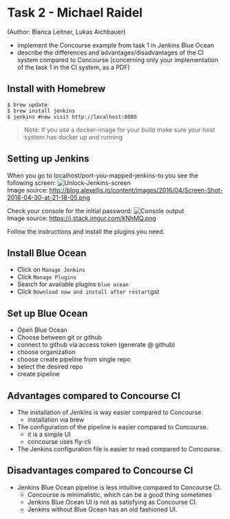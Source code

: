# Task 2 - Michael Raidel
(Author: Bianca Leitner, Lukas Aichbauer)
* implement the Concourse example from task 1 in Jenkins Blue Ocean
* describe the differences and advantages/disadvantages of the CI system compared to Concourse (concerning only your implementation of the task 1 in the CI system, as a PDF)

## Install with Homebrew

```shell
$ brew update
$ brew install jenkins
$ jenkins #now visit http://localhost:8080
```

>Note: If you use a docker-image for your build make sure your host system has docker up and running


## Setting up Jenkins

When you go to localhost/port-you-mapped-jenkins-to you see the following screen:
<img src="http://blog.alexellis.io/content/images/2016/04/Screen-Shot-2016-04-30-at-21-18-05.png" alt="Unlock-Jenkins-screen" />
<br/>Image source: http://blog.alexellis.io/content/images/2016/04/Screen-Shot-2016-04-30-at-21-18-05.png


Check your console for the initial password:
<img src="https://i.stack.imgur.com/kNhMQ.png" alt="Console output" />
<br/> Image source: https://i.stack.imgur.com/kNhMQ.png

Follow the instructions and install the plugins you need.

## Install Blue Ocean

* Click on `Manage Jenkins`
* Click `Manage Plugins`
* Search for available plugins `blue ocean`
* Click `Download now and install after restart`gst

## Set up Blue Ocean

* Open Blue Ocean
* Choose between git or github
* connect to github via access token (generate @ github)
* choose organization
* choose  create pipeline from single repo
* select the desired repo
* create pipeline

## Advantages compared to Concourse CI

* The installation of Jenkins is way easier compared to Concourse.
  * installation via brew
* The configuration of the pipeline is easier compared to Concourse.
  * it is a simple UI
  * concourse uses fly-cli
* The Jenkins configuration file is easier to read compared to Concourse.

## Disadvantages compared to Concourse CI

* Jenkins Blue Ocean pipeline is less intuitive compared to Concourse CI.
  * Concourse is minimalistic, which can be a good thing sometimes
  * Jenkins Blue Ocean UI is not as satisfying as Concourse CI.
  * Jenkins without Blue Ocean has an old fashioned UI.

